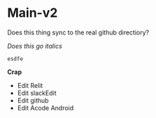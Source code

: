 # Main-v2

Does this thing sync to the real github directiory?

*Does this go italics*

`esdfe`

**Crap**

- Edit Relit
- Edit slackEdit
- Edit github
- Edit Acode Android

<!--stackedit_data:
eyJoaXN0b3J5IjpbNjYzMDY3NDA2LC0zNDc2MDE4MDUsLTQ3OD
A5NDA2MSwtMjExODAxODYzOV19
-->
